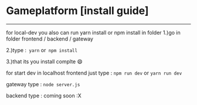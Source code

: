 # Gameplatform [install guide]
----------------------------------------------------------------------------

for local-dev you also can run yarn install or npm install in folder
1.)go in folder frontend / backend / gateway 

2.)type :` yarn` or` npm install`

3.)that its you install complte :smile:

for start dev in localhost 
frontend just type : `npm run dev` or `yarn run dev`

gateway type : `node server.js`

backend type : coming soon :X
